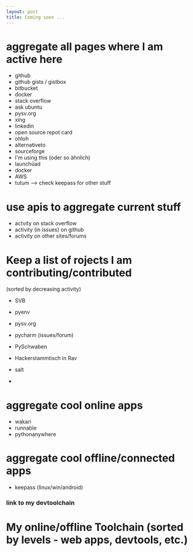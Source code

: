 ```yaml
---
layout: post
title: Coming soon ...
---
```


# aggregate all pages where I am active here

* github
* github gists / gistbox
* bitbucket
* docker
* stack overflow
* ask ubuntu
* pysv.org
* xing
* linkedin
* open source repot card
* ohloh
* alternativeto
* sourceforge
* I'm using this (oder so ähnlich)
* launchüad
* docker
* AWS
* tutum
--> check keepass for other stuff


# use apis to aggregate current stuff

* actvity on stack overflow
* activity (in issues) on github
* activity on other sites/forums

# Keep a list of rojects I am contributing/contributed 
(sorted by decreasing activity)
* SVB
* pyenv
* pysv.org
* pycharm (issues/forum)
* PySchwaben
* Hackerstammtisch in Rav

* salt
* 

# aggregate cool online apps
* wakari
* runnable
* pythonanywhere


# aggregate cool offline/connected apps

* keepass (linux/win/android)


### link to my devtoolchain

# My online/offline Toolchain (sorted by levels - web apps, devtools, etc.)

